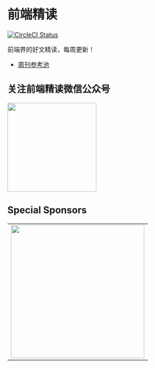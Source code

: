 # 前端精读

<a href="https://travis-ci.org/dt-fe/weekly">
  <img src="https://travis-ci.org/dt-fe/weekly.svg?branch=v2" alt="CircleCI Status">
</a>

前端界的好文精读，每周更新！

- [周刊参考池](https://github.com/dt-fe/weekly/issues/2)

## 关注前端精读微信公众号

<img width=200 src="https://img.alicdn.com/tfs/TB165W0MCzqK1RjSZFLXXcn2XXa-258-258.jpg">

## Special Sponsors

<table>
      <tbody>
        <tr>
          <td align="center" valign="middle">
            <a href="https://e.coding.net/?utm_source=weekly" target="_blank">
              <img width="300" src="https://img.alicdn.com/tfs/TB107D.QbrpK1RjSZTEXXcWAVXa-1000-332.png">
            </a>
          </td>
        </tr>
      </tbody>
</table>
